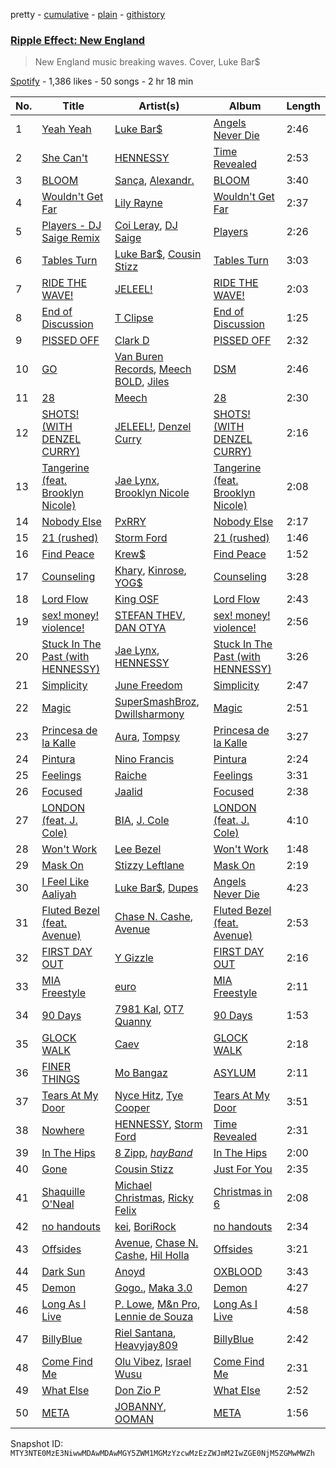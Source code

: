 pretty - [cumulative](/playlists/cumulative/37i9dQZF1DX37T6O68lz4o.md) - [plain](/playlists/plain/37i9dQZF1DX37T6O68lz4o) - [githistory](https://github.githistory.xyz/mackorone/spotify-playlist-archive/blob/main/playlists/plain/37i9dQZF1DX37T6O68lz4o)

### [Ripple Effect: New England](https://open.spotify.com/playlist/37i9dQZF1DX37T6O68lz4o)

> New England music breaking waves\. Cover, Luke Bar$

[Spotify](https://open.spotify.com/user/spotify) - 1,386 likes - 50 songs - 2 hr 18 min

| No. | Title | Artist(s) | Album | Length |
|---|---|---|---|---|
| 1 | [Yeah Yeah](https://open.spotify.com/track/4uVIFUbUO4ZjmoTV2yVoB1) | [Luke Bar$](https://open.spotify.com/artist/6CGyB4PAg5rEyzeGumZrjr) | [Angels Never Die](https://open.spotify.com/album/1CzzDKZVAsxqjKtpNGAwtN) | 2:46 |
| 2 | [She Can't](https://open.spotify.com/track/79MnkyodPbTCrjS1oOmNt7) | [HENNESSY](https://open.spotify.com/artist/0d3nLtBfguQFq20JzWSlIW) | [Time Revealed](https://open.spotify.com/album/1s3eyEhXxazd3sNV2Hgjv6) | 2:53 |
| 3 | [BLOOM](https://open.spotify.com/track/5xnVj7t6Nvc1J42fC5Fyef) | [Sança](https://open.spotify.com/artist/1DSFf0RnfYrtNr0eKndzzc), [Alexandr.](https://open.spotify.com/artist/7wFVW6p9SoSyeAtdLSPzp7) | [BLOOM](https://open.spotify.com/album/0mkbBsGw5eG8k1lBSadgRi) | 3:40 |
| 4 | [Wouldn't Get Far](https://open.spotify.com/track/2j3GupY7wtH9SWpOVdSMcd) | [Lily Rayne](https://open.spotify.com/artist/04DqcxM5TVBjxdGwGlxACa) | [Wouldn't Get Far](https://open.spotify.com/album/6ev0cYMZZs3N7GjsfvNW8S) | 2:37 |
| 5 | [Players \- DJ Saige Remix](https://open.spotify.com/track/2KJJQeibWq6HbY0GfPYE3x) | [Coi Leray](https://open.spotify.com/artist/6AMd49uBDJfhf30Ak2QR5s), [DJ Saige](https://open.spotify.com/artist/273pGYx0ijPUXWDeHtBB7j) | [Players](https://open.spotify.com/album/1qSJjGmMRzlCnEmayz2Q5w) | 2:26 |
| 6 | [Tables Turn](https://open.spotify.com/track/1jRA4kpssddqi0W6D6efva) | [Luke Bar$](https://open.spotify.com/artist/6CGyB4PAg5rEyzeGumZrjr), [Cousin Stizz](https://open.spotify.com/artist/0KpCz7V5XRkqKuM1JDf56O) | [Tables Turn](https://open.spotify.com/album/7KABJMQEJ3zu9R31eMDPBC) | 3:03 |
| 7 | [RIDE THE WAVE!](https://open.spotify.com/track/5W8s7MrKDEk1j9gtD0TeQm) | [JELEEL!](https://open.spotify.com/artist/1FX1BFU0DbHRYgKP83pA0d) | [RIDE THE WAVE!](https://open.spotify.com/album/1qROXmq8dciE3jPJgyKlke) | 2:03 |
| 8 | [End of Discussion](https://open.spotify.com/track/6uiXDPUMlKQjsUOZVVco8g) | [T Clipse](https://open.spotify.com/artist/2VUOGUpWy8Ckg92h8EjBIW) | [End of Discussion](https://open.spotify.com/album/4Ggdjb8Ube0rnfJyaJC3US) | 1:25 |
| 9 | [PISSED OFF](https://open.spotify.com/track/6ZivcaQAhE7jxwObzte6Uk) | [Clark D](https://open.spotify.com/artist/7DruDtmm0jIP34WP7PeuF4) | [PISSED OFF](https://open.spotify.com/album/5ktBAjPkD0FTvWoDMWV6kT) | 2:32 |
| 10 | [GO](https://open.spotify.com/track/3luKbicsES7gnLnEGng1yg) | [Van Buren Records](https://open.spotify.com/artist/2T6EOVQ5lAQc64poyLnXmj), [Meech BOLD](https://open.spotify.com/artist/3kv1DL4qsFPk2cPvfCqxrE), [Jiles](https://open.spotify.com/artist/7pnz0G9l89KK5iC6Beevcx) | [DSM](https://open.spotify.com/album/1p94kHVfSZ6nGQdsWJlvol) | 2:46 |
| 11 | [28](https://open.spotify.com/track/1twKDUOnBLyUu9sZl4pAwy) | [Meech](https://open.spotify.com/artist/6QAA99qGQqfOu3U8mlt32g) | [28](https://open.spotify.com/album/6Sj1wSGDehk5Ok1qE3rnQW) | 2:30 |
| 12 | [SHOTS! \(WITH DENZEL CURRY\)](https://open.spotify.com/track/01Oeql41yunzKzHyIfBWmr) | [JELEEL!](https://open.spotify.com/artist/1FX1BFU0DbHRYgKP83pA0d), [Denzel Curry](https://open.spotify.com/artist/6fxyWrfmjcbj5d12gXeiNV) | [SHOTS! \(WITH DENZEL CURRY\)](https://open.spotify.com/album/6MjsNxUERlhYyccLTaMtfS) | 2:16 |
| 13 | [Tangerine \(feat\. Brooklyn Nicole\)](https://open.spotify.com/track/3Gwzt4riQagh0mKz1j5ERq) | [Jae Lynx](https://open.spotify.com/artist/03lamRtaO7ZuCSn2qFfmMN), [Brooklyn Nicole](https://open.spotify.com/artist/5bCJ4KeIRQV6M4QrcOvpKW) | [Tangerine \(feat\. Brooklyn Nicole\)](https://open.spotify.com/album/2usXtxQxFrhDWkX7L3OLMa) | 2:08 |
| 14 | [Nobody Else](https://open.spotify.com/track/42GQNRreA17dEBYxevJtpJ) | [PxRRY](https://open.spotify.com/artist/0PsWfG0oEt3Oz7Vlur7pkE) | [Nobody Else](https://open.spotify.com/album/1TS9pgjqXFmnk5qruolOUi) | 2:17 |
| 15 | [21 \(rushed\)](https://open.spotify.com/track/4eYCtzuYSoe70Wu9u4lsNc) | [Storm Ford](https://open.spotify.com/artist/0On2yf7ZQXFJJ4CbZoYty2) | [21 \(rushed\)](https://open.spotify.com/album/4zeD7Bmtq6sCiAhyiYOkop) | 1:46 |
| 16 | [Find Peace](https://open.spotify.com/track/200WboHOBS14RFJIV0xQ89) | [Krew$](https://open.spotify.com/artist/2Q2bnfCHdRZfz6jktiJODz) | [Find Peace](https://open.spotify.com/album/2z7NgbXAthMAeBxVhhDfkb) | 1:52 |
| 17 | [Counseling](https://open.spotify.com/track/5BwGvMLx9eTDR9XFNZ9tiQ) | [Khary](https://open.spotify.com/artist/4489Zgs4RNq2ZtSh3UnOxZ), [Kinrose](https://open.spotify.com/artist/6SUbi1ZVEswHqRUWsxmq2m), [YOG$](https://open.spotify.com/artist/22PiLADkpKIOBgYDt10UXI) | [Counseling](https://open.spotify.com/album/1CrZOtcNEuPhLcLUi4HMWS) | 3:28 |
| 18 | [Lord Flow](https://open.spotify.com/track/5me40Wxw2M3Ubpcac1w8Mo) | [King OSF](https://open.spotify.com/artist/5VYWaw1z5luk9NZqMIX2fh) | [Lord Flow](https://open.spotify.com/album/4dAIVG07ZNhZvlt6ToMgWU) | 2:43 |
| 19 | [sex! money! violence!](https://open.spotify.com/track/7JwV5GYsVIRW5wrJw3lvAI) | [STEFAN THEV](https://open.spotify.com/artist/3kggahr7S6paKpAN6EMKVM), [DAN OTYA](https://open.spotify.com/artist/4mFWbLSOiaF35VEop1bMG8) | [sex! money! violence!](https://open.spotify.com/album/4fnDaPd2fiWOqaakEU2jhJ) | 2:56 |
| 20 | [Stuck In The Past \(with HENNESSY\)](https://open.spotify.com/track/3XfTIH7kTUFGT82HChugsO) | [Jae Lynx](https://open.spotify.com/artist/03lamRtaO7ZuCSn2qFfmMN), [HENNESSY](https://open.spotify.com/artist/0d3nLtBfguQFq20JzWSlIW) | [Stuck In The Past \(with HENNESSY\)](https://open.spotify.com/album/4eO9KVW2NxZzcpY7gd9Ypd) | 3:26 |
| 21 | [Simplicity](https://open.spotify.com/track/3dh3wF8WAbIEdXTIpbisxk) | [June Freedom](https://open.spotify.com/artist/7dYb5EKtRnRaWM0GQ12cKC) | [Simplicity](https://open.spotify.com/album/1P44V2EWQyzp6PHaA2XNzO) | 2:47 |
| 22 | [Magic](https://open.spotify.com/track/1YWISuNcZgLHivxlvhPIs1) | [SuperSmashBroz](https://open.spotify.com/artist/4o05vkR7aQMnPRbAqVk13x), [Dwillsharmony](https://open.spotify.com/artist/2YwDVfjkQC1aBQ9E7B5URm) | [Magic](https://open.spotify.com/album/1quB7jeEnFPoLu7oizB0xX) | 2:51 |
| 23 | [Princesa de la Kalle](https://open.spotify.com/track/1DNjw76kM33AS8HQgHDyaE) | [Aura](https://open.spotify.com/artist/5bfbqVepB9jL5gBANS74iU), [Tompsy](https://open.spotify.com/artist/6QO0RCaZVcaWJQnw5REibO) | [Princesa de la Kalle](https://open.spotify.com/album/6tMPhg27HgqChp4PHnlRo9) | 3:27 |
| 24 | [Pintura](https://open.spotify.com/track/4wMk2apRrJeBfiaBAEAK84) | [Nino Francis](https://open.spotify.com/artist/3V6C0b6qW61rD8dNhBgKdr) | [Pintura](https://open.spotify.com/album/3Wg7JaVfTrwcHEFXkquqvP) | 2:24 |
| 25 | [Feelings](https://open.spotify.com/track/1IoUc7el8qPFVFOC5jSfl7) | [Raiche](https://open.spotify.com/artist/4yaRDENYr8yAAlEUf23DRI) | [Feelings](https://open.spotify.com/album/2I0VwAeClbtch0ErYJbsDL) | 3:31 |
| 26 | [Focused](https://open.spotify.com/track/0pNFccJI57vkf5HAMgABHe) | [Jaalid](https://open.spotify.com/artist/4QQoaNNSe8oYAxjCsB59fg) | [Focused](https://open.spotify.com/album/6CQ61LaJ7nsF75QzH3DgVj) | 2:38 |
| 27 | [LONDON \(feat\. J\. Cole\)](https://open.spotify.com/track/5vhrsx08dHh2QcVh1Rsiwt) | [BIA](https://open.spotify.com/artist/6veh5zbFpm31XsPdjBgPER), [J\. Cole](https://open.spotify.com/artist/6l3HvQ5sa6mXTsMTB19rO5) | [LONDON \(feat\. J\. Cole\)](https://open.spotify.com/album/5rIHQjM7xy35RYx9E3XaqS) | 4:10 |
| 28 | [Won't Work](https://open.spotify.com/track/4IBMVdxph7uAxwIZDiFHza) | [Lee Bezel](https://open.spotify.com/artist/73lsSnZSw4FUrXyCtlKS1G) | [Won't Work](https://open.spotify.com/album/1b7jokgImdvyDld7j1Ruzk) | 1:48 |
| 29 | [Mask On](https://open.spotify.com/track/4rMRJg6GAZi98tHsKVOSy3) | [Stizzy Leftlane](https://open.spotify.com/artist/2dQwBBED5oUeKyHYU7R5VN) | [Mask On](https://open.spotify.com/album/2zlI0V7y7VANrVeARmm6bx) | 2:19 |
| 30 | [I Feel Like Aaliyah](https://open.spotify.com/track/4sY978TTq8u9P1BoKbFDjZ) | [Luke Bar$](https://open.spotify.com/artist/6CGyB4PAg5rEyzeGumZrjr), [Dupes](https://open.spotify.com/artist/2RiH41527l0B95HWgn1w9Q) | [Angels Never Die](https://open.spotify.com/album/1CzzDKZVAsxqjKtpNGAwtN) | 4:23 |
| 31 | [Fluted Bezel \(feat\. Avenue\)](https://open.spotify.com/track/1ytaL04DRs5sUnkhCyCWZH) | [Chase N\. Cashe](https://open.spotify.com/artist/6E2HWaoTqTZdHMWPbdsojr), [Avenue](https://open.spotify.com/artist/1zmCAD5TrrZxSJ9SJJ0PxE) | [Fluted Bezel \(feat\. Avenue\)](https://open.spotify.com/album/6lBDGveLf8ufxxLT6dWpcW) | 2:53 |
| 32 | [FIRST DAY OUT](https://open.spotify.com/track/2rCH6Q7FE7H3yZatfRX1Y0) | [Y Gizzle](https://open.spotify.com/artist/2NrmxpPJ1YPMkidYYckQVT) | [FIRST DAY OUT](https://open.spotify.com/album/1odi2UMIAaKrnMECwkYn09) | 2:16 |
| 33 | [MIA Freestyle](https://open.spotify.com/track/2DAWd9getY6cG4mpUOBdt4) | [euro](https://open.spotify.com/artist/3d9x5nPJE3VL3ngxkZ6aUC) | [MIA Freestyle](https://open.spotify.com/album/4kXVVOTcmOs7kHG9Z5Qow2) | 2:11 |
| 34 | [90 Days](https://open.spotify.com/track/68pFNYuC4dTfafNGypyGVZ) | [7981 Kal](https://open.spotify.com/artist/5EvNVMCFlrCfEk0VoWDNme), [OT7 Quanny](https://open.spotify.com/artist/4l1ovhN5c3t3b7G6KQcXHE) | [90 Days](https://open.spotify.com/album/0VmCsZHgshK3brx9tKATKv) | 1:53 |
| 35 | [GLOCK WALK](https://open.spotify.com/track/4bM2rImmM5cM34Ibzv11cS) | [Caev](https://open.spotify.com/artist/0mkMBdJb4grjol3blckHxe) | [GLOCK WALK](https://open.spotify.com/album/1rTWZoxdxijxmxbt39B1no) | 2:18 |
| 36 | [FINER THINGS](https://open.spotify.com/track/2ifGjIXn7elSfKdkyfiQCS) | [Mo Bangaz](https://open.spotify.com/artist/7lIiOcOBI059zW6PY5Ghqg) | [ASYLUM](https://open.spotify.com/album/3RDpCNLGM6NvAAa61zB3gS) | 2:11 |
| 37 | [Tears At My Door](https://open.spotify.com/track/1gi4IwXjio2b7rabdSbrgq) | [Nyce Hitz](https://open.spotify.com/artist/7E7gGJ4hAftdA2KwiUW4TT), [Tye Cooper](https://open.spotify.com/artist/22T9IoG6irjUof5gzBK8kE) | [Tears At My Door](https://open.spotify.com/album/73mq8Q0tIOQ8tlfWGOKRfL) | 3:51 |
| 38 | [Nowhere](https://open.spotify.com/track/0b0ZGaHZoPC5dcrsjnDu08) | [HENNESSY](https://open.spotify.com/artist/0d3nLtBfguQFq20JzWSlIW), [Storm Ford](https://open.spotify.com/artist/0On2yf7ZQXFJJ4CbZoYty2) | [Time Revealed](https://open.spotify.com/album/1s3eyEhXxazd3sNV2Hgjv6) | 2:31 |
| 39 | [In The Hips](https://open.spotify.com/track/0uIkVcZel5rJMvQz0qJDLv) | [8 Zipp](https://open.spotify.com/artist/77p4nWKhsjAqUXybLgycLZ), [$hayBand$](https://open.spotify.com/artist/7jxxXzCLgiFE57KCjWw4H2) | [In The Hips](https://open.spotify.com/album/09XetdTipuLTvTqMdn9rv3) | 2:00 |
| 40 | [Gone](https://open.spotify.com/track/37Deh2p4aLdEtQHXtm7AOE) | [Cousin Stizz](https://open.spotify.com/artist/0KpCz7V5XRkqKuM1JDf56O) | [Just For You](https://open.spotify.com/album/5gl8AaOhNL60AcYk2JLEE3) | 2:35 |
| 41 | [Shaquille O'Neal](https://open.spotify.com/track/1pn2A373ZsEUyX1FtEccOZ) | [Michael Christmas](https://open.spotify.com/artist/1POk07q5vJ4NcdOgkLyPzp), [Ricky Felix](https://open.spotify.com/artist/6fCDrr1iHSs1lmuJQ7cI6W) | [Christmas in 6](https://open.spotify.com/album/5rDayfk2s1XFr2Em7cnjGY) | 2:08 |
| 42 | [no handouts](https://open.spotify.com/track/5LCvqLTWzSibMtSqXuxQY4) | [kei](https://open.spotify.com/artist/4zCj68j0fYRCrgBaDqknoP), [BoriRock](https://open.spotify.com/artist/3KlJV8iotDsiPz2UGGHXeL) | [no handouts](https://open.spotify.com/album/6i24ljFSQenI2LyE1BuxoK) | 2:34 |
| 43 | [Offsides](https://open.spotify.com/track/5AxqdQDciWmbklClPebKp1) | [Avenue](https://open.spotify.com/artist/1zmCAD5TrrZxSJ9SJJ0PxE), [Chase N\. Cashe](https://open.spotify.com/artist/6E2HWaoTqTZdHMWPbdsojr), [Hil Holla](https://open.spotify.com/artist/3CxR5r0rfx3xPxIswkgm0p) | [Offsides](https://open.spotify.com/album/5nrhXsKDoqe3XXeYFf7OJM) | 3:21 |
| 44 | [Dark Sun](https://open.spotify.com/track/6XzKrby7QrKlvCJpIL4gFp) | [Anoyd](https://open.spotify.com/artist/6zmyeByNsfskQHKnJT0F9L) | [OXBLOOD](https://open.spotify.com/album/4cH3MiF0iezXVLtixpcq4f) | 3:43 |
| 45 | [Demon](https://open.spotify.com/track/5lbUq4I5aA8a8KXD4F74mu) | [Gogo.](https://open.spotify.com/artist/2ZjHsrsF4aC1SpaVf9ZEhp), [Maka 3.0](https://open.spotify.com/artist/7zrePIYKlWxpTJkSaJge69) | [Demon](https://open.spotify.com/album/7izPjrAkBHW720mOBLsizQ) | 4:27 |
| 46 | [Long As I Live](https://open.spotify.com/track/2zyD7OKTv8zPNIjCl0SNdY) | [P\. Lowe](https://open.spotify.com/artist/5t3JjYIpjLiK8bjt5HAFDa), [M&n Pro](https://open.spotify.com/artist/13qKpK0ZU4XuJJTuoSXASK), [Lennie de Souza](https://open.spotify.com/artist/4cPlcdKPhfmqJkkKc1ay4U) | [Long As I Live](https://open.spotify.com/album/2N95cCOlPG0EtDrCcNM4zk) | 4:58 |
| 47 | [BillyBlue](https://open.spotify.com/track/1XV9RTgnzM9tN5fS5Be1qu) | [Riel Santana](https://open.spotify.com/artist/5lqkAKnq679k0QQWD3tqcd), [Heavyjay809](https://open.spotify.com/artist/3vqLRQhAdNZHnzSYbGmstr) | [BillyBlue](https://open.spotify.com/album/5GSY7gTZ8mZkNTeA6MgXo0) | 2:42 |
| 48 | [Come Find Me](https://open.spotify.com/track/01uqWW7DLwj0L7DCq9yX34) | [Olu Vibez](https://open.spotify.com/artist/4gWss5WLhs76gUsFACX7Rz), [Israel Wusu](https://open.spotify.com/artist/7v9HwZnQWL9zfACSgDqz3f) | [Come Find Me](https://open.spotify.com/album/2XQzzUca8vgM20qmAek72T) | 2:31 |
| 49 | [What Else](https://open.spotify.com/track/6qEgF5pb5JzVewRtTaVUKp) | [Don Zio P](https://open.spotify.com/artist/3RBmwSWiwn0mL9j8dXHKTV) | [What Else](https://open.spotify.com/album/7LjebUycGZ0B9GTUS08wEy) | 2:52 |
| 50 | [META](https://open.spotify.com/track/69pzcNpanhADxvrySSBRfG) | [JOBANNY](https://open.spotify.com/artist/4FLNvTxyvcl8ZWUfLFZec6), [OOMAN](https://open.spotify.com/artist/5WQtviAS1RwRjZIeaEzYVV) | [META](https://open.spotify.com/album/6ufR5T4toMvDta3OHDqPP8) | 1:56 |

Snapshot ID: `MTY3NTE0MzE3NiwwMDAwMDAwMGY5ZWM1MGMzYzcwMzEzZWJmM2IwZGE0NjM5ZGMwMWZh`
